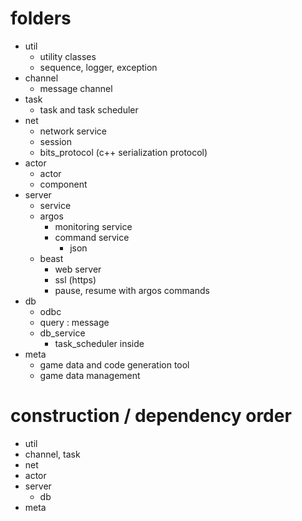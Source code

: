 # folders

 - util 
   - utility classes 
   - sequence, logger, exception 
 - channel
   - message channel 
 - task 
   - task and task scheduler 
 - net 
   - network service 
   - session
   - bits_protocol (c++ serialization protocol)
 - actor 
   - actor 
   - component 
- server 
  - service 
  - argos 
    - monitoring service 
    - command service
      - json
  - beast
    - web server
    - ssl (https)
    - pause, resume with argos commands
- db
  - odbc
  - query : message
  - db_service
    - task_scheduler inside
- meta
  - game data and code generation tool
  - game data management 

# construction / dependency order

 - util 
 - channel, task 
 - net 
 - actor
 - server  
    - db
 - meta 

